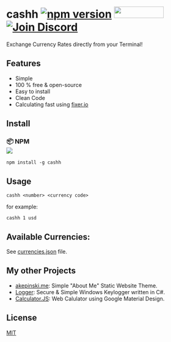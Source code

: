 # cashh [![npm version](https://badge.fury.io/js/cashh.svg)](https://www.npmjs.com/package/cashh) <img src="http://benschwarz.github.io/bower-badges/badge@2x.png" width="130" height="30"> [![Join Discord](https://img.shields.io/badge/chat-discord-7289DA.svg)](https://discord.gg/5vkWGvY)

Exchange Currency Rates directly from your Terminal! 

## Features

- Simple
- 100 % free & open-source
- Easy to install
- Clean Code
- Calculating fast using [fixer.io](http://fixer.io/)

## Install

### :package: NPM<br>![](https://badge.fury.io/js/material_calculator.svg)

```
npm install -g cashh
```

## Usage

```
cashh <number> <currency code>
```

for example:

```
cashh 1 usd
```

## Available Currencies:

See [currencies.json](https://github.com/xxczaki/cashh/blob/master/lib/currencies.json) file.

## My other Projects

- [akepinski.me](https://github.com/xxczaki/akepinski.me): Simple "About Me" Static Website Theme.
- [Logger](https://github.com/xxczaki/logger): Secure & Simple Windows Keylogger written in C#.
- [Calculator.JS](https://github.com/xxczaki/calculator.js): Web Calulator using Google Material Design.

## License

[MIT](https://opensource.org/licenses/MIT)
